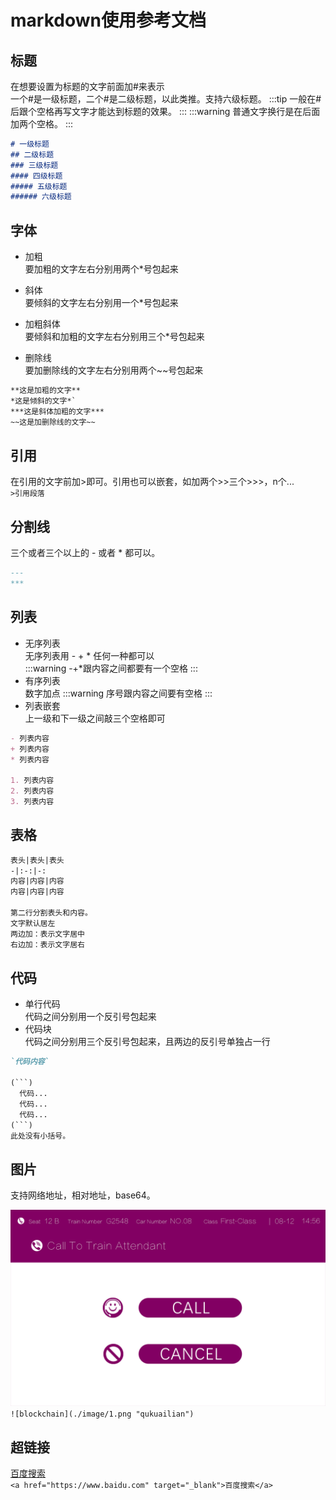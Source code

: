 # markdown使用参考文档
## 标题
在想要设置为标题的文字前面加#来表示  
一个#是一级标题，二个#是二级标题，以此类推。支持六级标题。
:::tip
一般在#后跟个空格再写文字才能达到标题的效果。
:::
:::warning
普通文字换行是在后面加两个空格。
:::
```markdown
# 一级标题
## 二级标题
### 三级标题
#### 四级标题
##### 五级标题
###### 六级标题
```
## 字体
+ 加粗  
要加粗的文字左右分别用两个*号包起来
  
+ 斜体  
要倾斜的文字左右分别用一个*号包起来
  
+ 加粗斜体  
要倾斜和加粗的文字左右分别用三个*号包起来
  
+ 删除线  
要加删除线的文字左右分别用两个~~号包起来
```markdown
**这是加粗的文字**
*这是倾斜的文字*`
***这是斜体加粗的文字***
~~这是加删除线的文字~~
```
## 引用
在引用的文字前加>即可。引用也可以嵌套，如加两个>>三个>>>，n个...  
`>引用段落`
## 分割线
三个或者三个以上的 - 或者 * 都可以。
```markdown
---
***
```
## 列表
+ 无序列表  
无序列表用 - + * 任何一种都可以  
:::warning
-+*跟内容之间都要有一个空格
:::
+ 有序列表  
数字加点
:::warning
序号跟内容之间要有空格
:::
+ 列表嵌套  
上一级和下一级之间敲三个空格即可
```markdown
- 列表内容
+ 列表内容
* 列表内容

1. 列表内容
2. 列表内容
3. 列表内容
```

## 表格
```markdown
表头|表头|表头
-|:-:|-:
内容|内容|内容
内容|内容|内容

第二行分割表头和内容。
文字默认居左
两边加：表示文字居中
右边加：表示文字居右
```
## 代码
+ 单行代码  
代码之间分别用一个反引号包起来
+ 代码块  
代码之间分别用三个反引号包起来，且两边的反引号单独占一行
```markdown
`代码内容`

(```)
  代码...
  代码...
  代码...
(```)
此处没有小括号。
```
## 图片
支持网络地址，相对地址，base64。  
  
![blockchain](./image/1.png "qukuailian")
`![blockchain](./image/1.png "qukuailian")`
## 超链接
<a href="https://www.baidu.com" target="_blank">百度搜索</a>  
`<a href="https://www.baidu.com" target="_blank">百度搜索</a>`


